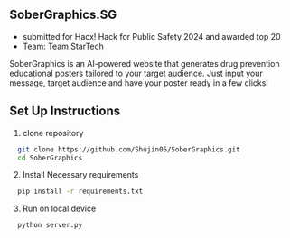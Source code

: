 ## SoberGraphics.SG 
- submitted for Hacx! Hack for Public Safety 2024 and awarded top 20 
- Team: Team StarTech

SoberGraphics is an AI-powered website that generates drug prevention educational posters tailored to your target audience. Just input your message, target audience and have your poster ready in a few clicks! 

## Set Up Instructions 
1. clone repository
```bash
  git clone https://github.com/Shujin05/SoberGraphics.git
  cd SoberGraphics
```
2. Install Necessary requirements
```bash
  pip install -r requirements.txt
```
3. Run on local device
```bash
  python server.py 
```
